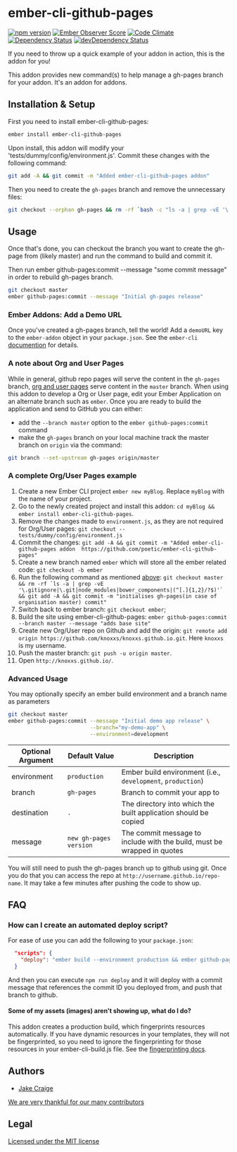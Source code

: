 # ember-cli-github-pages

[![npm version](https://badge.fury.io/js/ember-cli-github-pages.svg)](http://badge.fury.io/js/ember-cli-github-pages)
[![Ember Observer Score](http://emberobserver.com/badges/ember-cli-github-pages.svg)](http://emberobserver.com/addons/ember-cli-github-pages)
[![Code Climate](https://codeclimate.com/github/poetic/ember-cli-github-pages/badges/gpa.svg)](https://codeclimate.com/github/poetic/ember-cli-github-pages)  
[![Dependency Status](https://david-dm.org/poetic/ember-cli-github-pages.svg)](https://david-dm.org/poetic/ember-cli-github-pages)
[![devDependency Status](https://david-dm.org/poetic/ember-cli-github-pages/dev-status.svg)](https://david-dm.org/poetic/ember-cli-github-pages#info=devDependencies)

If you need to throw up a quick example of your addon in action, this is the
addon for you!

This addon provides new command(s) to help manage a gh-pages branch for your
addon. It's an addon for addons.

## Installation & Setup

First you need to install ember-cli-github-pages:

```sh
ember install ember-cli-github-pages
```

Upon install, this addon will modify your 'tests/dummy/config/environment.js'.
Commit these changes with the following command:

```sh
git add -A && git commit -m "Added ember-cli-github-pages addon"
```

Then you need to create the `gh-pages` branch and remove the unnecessary files:

```sh
git checkout --orphan gh-pages && rm -rf `bash -c "ls -a | grep -vE '\.gitignore|\.git|node_modules|bower_components|(^[.]{1,2}/?$)'"` && touch .gitkeep && git add -A && git commit -m "initial gh-pages commit"
```

## Usage

Once that's done, you can checkout the branch you want to create the gh-page
from (likely master) and run the command to build and commit it.

Then run ember github-pages:commit --message "some commit message" in order to rebuild gh-pages branch.

```sh
git checkout master
ember github-pages:commit --message "Initial gh-pages release"
```

### Ember Addons: Add a Demo URL

Once you've created a gh-pages branch, tell the world! Add a `demoURL` key to the `ember-addon` object in your `package.json`. See the `ember-cli` [documention](http://ember-cli.com/extending/#configuring-your-ember-addon-properties) for details.

### A note about Org and User Pages

While in general, github repo pages will serve the content in the `gh-pages` branch, [org and user pages](https://help.github.com/articles/user-organization-and-project-pages/#user--organization-pages) serve content in the `master` branch. When using this addon to develop a Org or User page, edit your Ember Application on an alternate branch such as `ember`. Once you are ready to build the application and send to GitHub you can either:

* add the `--branch master` option to the `ember github-pages:commit` command
* make the `gh-pages` branch on your local machine track the master branch on `origin` via the command:

```sh
git branch --set-upstream gh-pages origin/master
```

### A complete Org/User Pages example

1. Create a new Ember CLI project `ember new myBlog`. Replace `myBlog` with the name of your project.
2. Go to the newly created project and install this addon: `cd myBlog && ember install ember-cli-github-pages`.
3. Remove the changes made to `environment.js`, as they are not required for Org/User pages: `git checkout -- tests/dummy/config/environment.js`
4. Commit the changes: `git add -A && git commit -m "Added ember-cli-github-pages addon  https://github.com/poetic/ember-cli-github-pages"`
5. Create a new branch named `ember` which will store all the ember related code: `git checkout -b ember`
6. Run the following command as mentioned [above](https://github.com/poetic/ember-cli-github-pages#installation--setup): ```git checkout master && rm -rf `ls -a | grep -vE '\.gitignore|\.git|node_modules|bower_components|(^[.]{1,2}/?$)'` && git add -A && git commit -m "initialises gh-pages(in case of organisation master) commit"```
7. Switch back to ember branch: `git checkout ember`;
8. Build the site using ember-cli-github-pages: `ember github-pages:commit --branch master --message "adds base site"`
9. Create new Org/User repo on Github and add the origin: `git remote add origin https://github.com/knoxxs/knoxxs.github.io.git`. Here `knoxxs` is my username.
10. Push the master branch: `git push -u origin master`.
11. Open `http://knoxxs.github.io/`.

### Advanced Usage

You may optionally specify an ember build environment and a branch name as parameters

```sh
git checkout master
ember github-pages:commit --message "Initial demo app release" \
                          --branch="my-demo-app" \
                          --environment=development
```

| Optional Argument | Default Value | Description |
|-------------------|---------------|-------------|
| environment       | `production`  | Ember build environment (i.e., `development`, `production`) |
| branch            | `gh-pages`    | Branch to commit your app to |
| destination       | `.`           | The directory into which the built application should be copied |
| message           | `new gh-pages version` | The commit message to include with the build, must be wrapped in quotes |

You will still need to push the gh-pages branch up to github using git. Once you
do that you can access the repo at `http://username.github.io/repo-name`. It may
take a few minutes after pushing the code to show up.

## FAQ

### How can I create an automated deploy script?

For ease of use you can add the following to your `package.json`:

```json
  "scripts": {
    "deploy": "ember build --environment production && ember github-pages:commit --message \"Deploy gh-pages from commit $(git rev-parse HEAD)\" && git push origin gh-pages:gh-pages"
  }
```

And then you can execute `npm run deploy` and it will deploy with a commit message that references the commit ID you deployed from, and push that branch to github.

#### Some of my assets (images) aren't showing up, what do I do?

This addon creates a production build, which fingerprints resources automatically. If you have dynamic resources in your templates, they will not be fingerprinted, so you need to ignore the fingerprinting for those resources in your ember-cli-build.js file. See the [fingerprinting docs](http://ember-cli.com/user-guide/#fingerprinting-and-cdn-urls).

## Authors

* [Jake Craige](http://twitter.com/jakecraige)

[We are very thankful for our many contributors](https://github.com/poetic/ember-cli-github-pages/graphs/contributors)

## Legal

[Licensed under the MIT license](http://www.opensource.org/licenses/mit-license.php)
